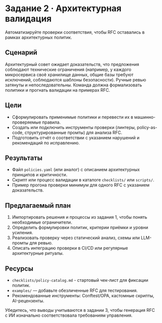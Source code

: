 # Задание 2 · Архитектурная валидация

Автоматизируйте проверки соответствия, чтобы RFC оставались в рамках архитектурных политик.

## Сценарий
Архитектурный совет ожидает доказательств, что предложения соблюдают технические ограничения (например, у каждого микросервиса своё хранилище данных, общие базы требуют исключений, соблюдаются шаблоны безопасности). Ручные ревью затянуты и непоследовательны. Команда должна формализовать политики и прогнать валидации на примерах RFC.

## Цели
- Сформулировать применимые политики и перевести их в машинно-проверяемые правила.
- Создать или подключить инструменты проверки (линтеры, policy-as-code, структурированные промты) для анализа RFC.
- Подготовить отчёт о соответствии с указанием нарушений и рекомендаций по исправлению.

## Результаты
- Файл `policies.yaml` (или аналог) с описанием архитектурных принципов и критичности.
- Скрипт или процесс валидации в каталоге `checklists/` или `scripts/`.
- Пример прогона проверки минимум для одного RFC с указанием доказательств.

## Предлагаемый план
1. Импортировать решения и процессы из задания 1, чтобы понять необходимые ограничители.
2. Определить формулировки политик, критерии приёмки и уровни усиления.
3. Реализовать проверку через статический анализ, схемы или LLM-промты для ревью.
4. Описать интеграцию проверки в CI/CD или регулярные архитектурные ритуалы.

## Ресурсы
- `checklists/policy-catalog.md` - стартовый чек-лист для фиксации политик.
- `examples/` — добавьте обезличенные RFC для тестирования.
- Рекомендованные инструменты: Conftest/OPA, кастомные скрипты, AI-рецензенты.

Убедитесь, что выводы учитываются в задании 3, чтобы генерация RFC с ИИ изначально соответствовала требованиям управления.
